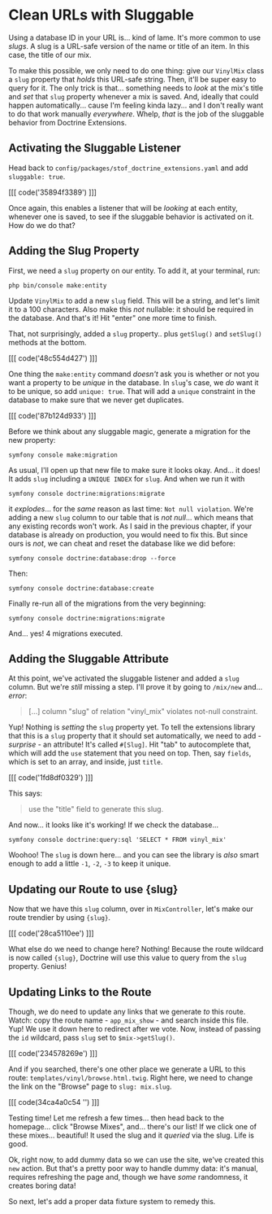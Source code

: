 # Clean URLs with Sluggable

Using a database ID in your URL is... kind of lame. It's more common to
use *slugs*. A slug is a URL-safe version of the name or title of an item.
In this case, the title of our mix.

To make this possible, we only need to do one thing: give our `VinylMix` class
a `slug` property that *holds* this URL-safe string. Then, it'll be super easy to
query for it. The only trick is that... something needs to *look* at the mix's title
and *set* that `slug` property whenever a mix is saved. And, ideally that could
happen automatically... cause I'm feeling kinda lazy... and I don't really want
to do that work manually *everywhere*. Whelp, *that* is the job of the sluggable
behavior from Doctrine Extensions.

## Activating the Sluggable Listener

Head back to `config/packages/stof_doctrine_extensions.yaml` and add
`sluggable: true`. 

[[[ code('35894f3389') ]]]

Once again, this enables a listener that will be *looking* at
each entity, whenever one is saved, to see if the sluggable behavior is activated
on it. How do we do that?

## Adding the Slug Property

First, we need a `slug` property on our entity. To add it, at your terminal, run:

```terminal
php bin/console make:entity
```

Update `VinylMix` to add a new `slug` field. This will be a string, and let's
limit it to a 100 characters. Also make this *not* nullable: it should be required
in the database. And that's it! Hit "enter" one more time to finish.

That, not surprisingly, added a `slug` property.. plus `getSlug()` and `setSlug()`
methods at the bottom.

[[[ code('48c554d427') ]]]

One thing the `make:entity` command *doesn't* ask you is whether or not you want
a property to be *unique* in the database. In `slug`'s case, we *do* want it to be
unique, so add `unique: true`. That will add a `unique` constraint in the database
to make sure that we never get duplicates.

[[[ code('87b124d933') ]]]

Before we think about any sluggable magic, generate a migration for the new property:

```terminal
symfony console make:migration
```

As usual, I'll open up that new file to make sure it looks okay. And... it does!
It adds `slug` including a `UNIQUE INDEX` for `slug`. And when we run it with

```terminal
symfony console doctrine:migrations:migrate
```

it *explodes*... for the *same* reason as last time: `Not null violation`. We're
adding a new `slug` column to our table that is *not null*... which means that any
existing records won't work. As I said in the previous chapter, if your database
is already on production, you would need to fix this. But since ours is *not*, we
can cheat and reset the database like we did before:

```terminal
symfony console doctrine:database:drop --force
```

Then:

```terminal
symfony console doctrine:database:create
```

Finally re-run all of the migrations from the very beginning:

```terminal
symfony console doctrine:migrations:migrate
```

And... yes! 4 migrations executed.

## Adding the Sluggable Attribute

At this point, we've activated the sluggable listener and added a `slug` column.
But we're *still* missing a step. I'll prove it by going to `/mix/new` and...
*error*:

> [...] column "slug" of relation "vinyl_mix" violates not-null constraint.

Yup! Nothing is *setting* the `slug` property yet. To tell the extensions library
that this is a `slug` property that it should set automatically, we need to add -
*surprise* - an attribute! It's called `#[Slug]`. Hit "tab" to autocomplete that,
which will add the `use` statement that you need on top. Then, say `fields`, which
is set to an array, and inside, just `title`.

[[[ code('1fd8df0329') ]]]

This says:

> use the "title" field to generate this slug.

And now... it looks like it's working! If we check the database...

```terminal
symfony console doctrine:query:sql 'SELECT * FROM vinyl_mix'
```

Woohoo! The `slug` is down here... and you can see the library is *also* smart enough
to add a little `-1`, `-2`, `-3` to keep it unique.

## Updating our Route to use {slug}

Now that we have this `slug` column, over in `MixController`, let's make our
route trendier by using `{slug}`.

[[[ code('28ca5110ee') ]]]

What else do we need to change here? Nothing! Because the route wildcard is
now called `{slug}`, Doctrine will use this value to query from the `slug` property.
Genius!

## Updating Links to the Route

Though, we do need to update any links that we generate *to* this route. Watch:
copy the route name - `app_mix_show` - and search inside this file. Yup! We use
it down here to redirect after we vote. Now, instead of passing the `id` wildcard,
pass `slug` set to `$mix->getSlug()`.

[[[ code('234578269e') ]]]

And if you searched, there's one other place we generate a URL to this route:
`templates/vinyl/browse.html.twig`. Right here, we need to change the link on the
"Browse" page to `slug: mix.slug`.

[[[ code(34ca4a0c54 '') ]]]

Testing time! Let me refresh a few times... then head back to the homepage...
click "Browse Mixes", and... there's our list! If we click one of these mixes...
beautiful! It used the slug and it *queried* via the slug. Life is good.

Ok, right now, to add dummy data so we can use the site, we've created this `new`
action. But that's a pretty poor way to handle dummy data: it's manual, requires
refreshing the page and, though we have *some* randomness, it creates boring data!

So next, let's add a proper data fixture system to remedy this.
